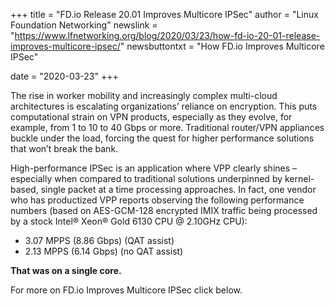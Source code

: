 +++
title = "FD.io Release 20.01 Improves Multicore IPSec"
author = "Linux Foundation Networking"
newslink = "https://www.lfnetworking.org/blog/2020/03/23/how-fd-io-20-01-release-improves-multicore-ipsec/"
newsbuttontxt = "How FD.io Improves Multicore IPSec"

date = "2020-03-23"
+++

The rise in worker mobility and increasingly complex multi-cloud architectures is escalating organizations’ reliance
on encryption. This puts computational strain on VPN products, especially as they evolve, for example, from 1 to 10
to 40 Gbps or more. Traditional router/VPN appliances buckle under the load, forcing the quest for higher performance
solutions that won’t break the bank.

High-performance IPSec is an application where VPP clearly shines – especially when compared to traditional
solutions underpinned by kernel-based, single packet at a time processing approaches.
In fact, one vendor who has productized VPP reports observing the following performance numbers
(based on AES-GCM-128 encrypted IMIX traffic being processed by a stock Intel® Xeon® Gold 6130 CPU @ 2.10GHz CPU):

* 3.07 MPPS (8.86 Gbps) (QAT assist)
* 2.13 MPPS (6.14 Gbps) (no QAT assist)

**That was on a single core.**

For more on FD.io Improves Multicore IPSec click below.